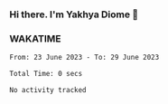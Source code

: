 ### Hi there. I'm Yakhya Diome 👋

### WAKATIME
<!--START_SECTION:waka-->

```txt
From: 23 June 2023 - To: 29 June 2023

Total Time: 0 secs

No activity tracked
```

<!--END_SECTION:waka-->
